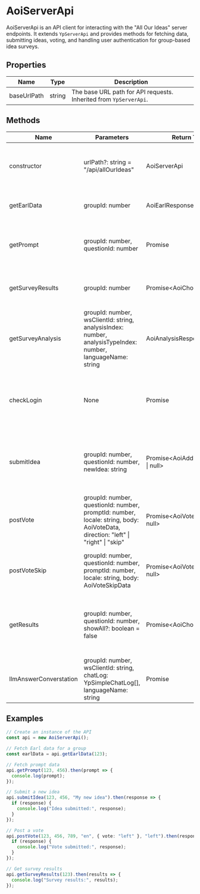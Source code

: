 # AoiServerApi

AoiServerApi is an API client for interacting with the "All Our Ideas" server endpoints. It extends `YpServerApi` and provides methods for fetching data, submitting ideas, voting, and handling user authentication for group-based idea surveys.

## Properties

| Name         | Type     | Description                                      |
|--------------|----------|--------------------------------------------------|
| baseUrlPath  | string   | The base URL path for API requests. Inherited from `YpServerApi`. |

## Methods

| Name                      | Parameters                                                                                                                                                                                                 | Return Type                              | Description                                                                                                    |
|---------------------------|------------------------------------------------------------------------------------------------------------------------------------------------------------------------------------------------------------|------------------------------------------|----------------------------------------------------------------------------------------------------------------|
| constructor               | urlPath?: string = "/api/allOurIdeas"                                                                                                                               | AoiServerApi                             | Constructs a new instance with the given base URL path.                                                        |
| getEarlData               | groupId: number                                                                                                                                                     | AoiEarlResponse                          | Fetches Earl data for a specific group.                                                                        |
| getPrompt                 | groupId: number, questionId: number                                                                                                                                 | Promise<AoiPromptData>                   | Fetches the prompt data for a specific group and question.                                                     |
| getSurveyResults          | groupId: number                                                                                                                                                     | Promise<AoiChoiceData[]>                 | Fetches survey results for a specific group.                                                                   |
| getSurveyAnalysis         | groupId: number, wsClientId: string, analysisIndex: number, analysisTypeIndex: number, languageName: string                                                         | AoiAnalysisResponse                      | Fetches survey analysis data for a group and analysis parameters.                                              |
| checkLogin                | None                                                                                                                                                                | Promise<boolean>                         | Checks if the user is logged in, and if not, attempts anonymous registration if possible.                      |
| submitIdea                | groupId: number, questionId: number, newIdea: string                                                                                                                | Promise<AoiAddIdeaResponse \| null>      | Submits a new idea for a specific group and question. Requires user to be logged in.                           |
| postVote                  | groupId: number, questionId: number, promptId: number, locale: string, body: AoiVoteData, direction: "left" \| "right" \| "skip"                                    | Promise<AoiVoteResponse \| null>         | Submits a vote or skip for a prompt. Requires user to be logged in.                                            |
| postVoteSkip              | groupId: number, questionId: number, promptId: number, locale: string, body: AoiVoteSkipData                                                                        | Promise<AoiVoteResponse \| null>         | Submits a skip vote for a prompt. Requires user to be logged in.                                               |
| getResults                | groupId: number, questionId: number, showAll?: boolean = false                                                                                                      | Promise<AoiChoiceData[]>                 | Fetches the results for a specific group and question, optionally showing all results.                         |
| llmAnswerConverstation    | groupId: number, wsClientId: string, chatLog: YpSimpleChatLog[], languageName: string                                                                              | Promise<void>                            | Sends a conversation log for LLM answer explanation.                                                           |

## Examples

```typescript
// Create an instance of the API
const api = new AoiServerApi();

// Fetch Earl data for a group
const earlData = api.getEarlData(123);

// Fetch prompt data
api.getPrompt(123, 456).then(prompt => {
  console.log(prompt);
});

// Submit a new idea
api.submitIdea(123, 456, "My new idea").then(response => {
  if (response) {
    console.log("Idea submitted:", response);
  }
});

// Post a vote
api.postVote(123, 456, 789, "en", { vote: "left" }, "left").then(response => {
  if (response) {
    console.log("Vote submitted:", response);
  }
});

// Get survey results
api.getSurveyResults(123).then(results => {
  console.log("Survey results:", results);
});
```
